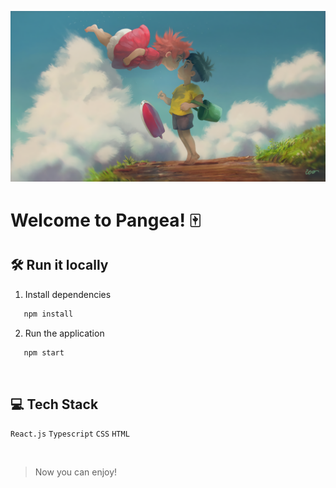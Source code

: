 ![Header](./public/assets/ponyo.png)

# Welcome to Pangea! 🀄



## 🛠 Run it locally

1. Install dependencies

```sh
   npm install
```

2. Run the application
```sh
   npm start
```

<br>

## 💻 Tech Stack
`React.js`
`Typescript`
`CSS`
`HTML`



<br>

> Now you can enjoy! 